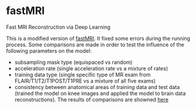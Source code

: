 # fastMRI
Fast MRI Reconstruction via Deep Learning

This is a modified version of [fastMRI](https://github.com/facebookresearch/fastMRI). It fixed some errors during the running process. 
Some comparisons are made in order to test the influence of the following parameters on the model: 
- subsampling mask type (equispaced vs random)
- acceleration rate (single acceleration rate vs a mixture of rates)
- training data type (single specific type of MR exam from FLAIR/T1/T2/T1POST/T1PRE vs a mixture of all five exams)
- consistency between anatomical areas of training data and test data (trained the model on knee images and applied the model to brain data reconstructions).
The results of comparisons are showned [here](presentation.pdf)
